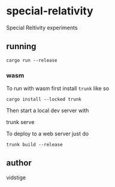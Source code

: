 # special-relativity
Special Reltivity experiments

## running

    cargo run --release

### wasm
To run with wasm first install `trunk` like so

    cargo install --locked trunk

Then start a local dev server with

   trunk serve

To deploy to a web server just do

    trunk build --release
   

## author
vidstige
